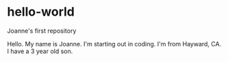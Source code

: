 # hello-world
Joanne's first repository

Hello. My name is Joanne. 
I'm starting out in coding. 
I'm from Hayward, CA. 
I have a 3 year old son.
